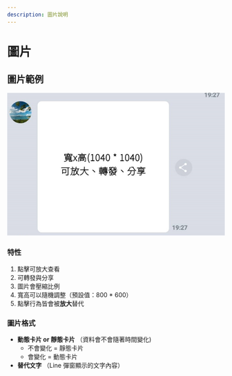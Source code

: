 ```yaml
---
description: 圖片說明
---
```


# 圖片

## 圖片範例

![Line &#x4E0A;&#x5448;&#x73FE;&#x7684;&#x5716;&#x7247;&#x7BC4;&#x4F8B;](../../.gitbook/assets/1102870.jpg)

### 特性

1. 點擊可放大查看
2. 可轉發與分享
3. 圖片會壓縮比例
4. 寬高可以隨機調整（預設值：800 \* 600）
5. 點擊行為皆會被**放大**替代

### 圖片格式

* **動態卡片 or 靜態卡片** （資料會不會隨著時間變化\)
  * 不會變化 = 靜態卡片
  * 會變化 = 動態卡片
* **替代文字** （Line 彈窗顯示的文字內容）

